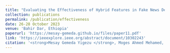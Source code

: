 ```yaml
---
title: "Evaluating the Effectiveness of Hybrid Features in Fake News Detection on Social Media"
collection: publications
permalink: /publication/effectiveness
date: 26-28 October 2023
venue: 'Bahir Dar, Ethiopia'
paperurl: 'https://mesay-gemeda.github.io/files/paper11.pdf'
link: 'https://ieeexplore.ieee.org/abstract/document/10302243'
citation: '<strong>Mesay Gemeda Yigezu </strong>, Moges Ahmed Mehamed,  Olga Kolesnikova, Tadesse Kebede Guge, Alexander Gelbukh, Grigori Sidorov . 2023. &quot; Evaluating the Effectiveness of Hybrid Features in Fake News Detection on Social Media. &quot; <i>2023 International Conference on Information and Communication Technology for Development for Africa (ICT4DA)</i>'
---
```

